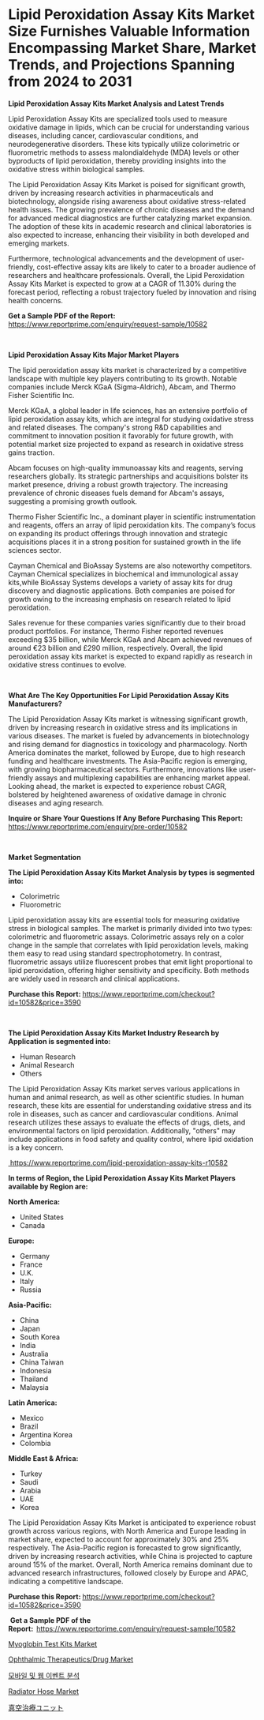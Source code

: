 <p><h1>Lipid Peroxidation Assay Kits Market Size Furnishes Valuable Information Encompassing Market Share, Market Trends, and Projections Spanning from 2024 to 2031</h1></p><p><strong>Lipid Peroxidation Assay Kits Market Analysis and Latest Trends</strong></p>
<p><p>Lipid Peroxidation Assay Kits are specialized tools used to measure oxidative damage in lipids, which can be crucial for understanding various diseases, including cancer, cardiovascular conditions, and neurodegenerative disorders. These kits typically utilize colorimetric or fluorometric methods to assess malondialdehyde (MDA) levels or other byproducts of lipid peroxidation, thereby providing insights into the oxidative stress within biological samples.</p><p>The Lipid Peroxidation Assay Kits Market is poised for significant growth, driven by increasing research activities in pharmaceuticals and biotechnology, alongside rising awareness about oxidative stress-related health issues. The growing prevalence of chronic diseases and the demand for advanced medical diagnostics are further catalyzing market expansion. The adoption of these kits in academic research and clinical laboratories is also expected to increase, enhancing their visibility in both developed and emerging markets. </p><p>Furthermore, technological advancements and the development of user-friendly, cost-effective assay kits are likely to cater to a broader audience of researchers and healthcare professionals. Overall, the Lipid Peroxidation Assay Kits Market is expected to grow at a CAGR of 11.30% during the forecast period, reflecting a robust trajectory fueled by innovation and rising health concerns.</p></p>
<p><strong>Get a Sample PDF of the Report:&nbsp;</strong> <a href="https://www.reportprime.com/enquiry/request-sample/10582">https://www.reportprime.com/enquiry/request-sample/10582</a></p>
<p>&nbsp;</p>
<p><strong>Lipid Peroxidation Assay Kits Major Market Players</strong></p>
<p><p>The lipid peroxidation assay kits market is characterized by a competitive landscape with multiple key players contributing to its growth. Notable companies include Merck KGaA (Sigma-Aldrich), Abcam, and Thermo Fisher Scientific Inc. </p><p>Merck KGaA, a global leader in life sciences, has an extensive portfolio of lipid peroxidation assay kits, which are integral for studying oxidative stress and related diseases. The company's strong R&D capabilities and commitment to innovation position it favorably for future growth, with potential market size projected to expand as research in oxidative stress gains traction.</p><p>Abcam focuses on high-quality immunoassay kits and reagents, serving researchers globally. Its strategic partnerships and acquisitions bolster its market presence, driving a robust growth trajectory. The increasing prevalence of chronic diseases fuels demand for Abcam's assays, suggesting a promising growth outlook.</p><p>Thermo Fisher Scientific Inc., a dominant player in scientific instrumentation and reagents, offers an array of lipid peroxidation kits. The company’s focus on expanding its product offerings through innovation and strategic acquisitions places it in a strong position for sustained growth in the life sciences sector.</p><p>Cayman Chemical and BioAssay Systems are also noteworthy competitors. Cayman Chemical specializes in biochemical and immunological assay kits,while BioAssay Systems develops a variety of assay kits for drug discovery and diagnostic applications. Both companies are poised for growth owing to the increasing emphasis on research related to lipid peroxidation.</p><p>Sales revenue for these companies varies significantly due to their broad product portfolios. For instance, Thermo Fisher reported revenues exceeding $35 billion, while Merck KGaA and Abcam achieved revenues of around €23 billion and £290 million, respectively. Overall, the lipid peroxidation assay kits market is expected to expand rapidly as research in oxidative stress continues to evolve.</p></p>
<p>&nbsp;</p>
<p><strong>What Are The Key Opportunities For Lipid Peroxidation Assay Kits Manufacturers?</strong></p>
<p><p>The Lipid Peroxidation Assay Kits market is witnessing significant growth, driven by increasing research in oxidative stress and its implications in various diseases. The market is fueled by advancements in biotechnology and rising demand for diagnostics in toxicology and pharmacology. North America dominates the market, followed by Europe, due to high research funding and healthcare investments. The Asia-Pacific region is emerging, with growing biopharmaceutical sectors. Furthermore, innovations like user-friendly assays and multiplexing capabilities are enhancing market appeal. Looking ahead, the market is expected to experience robust CAGR, bolstered by heightened awareness of oxidative damage in chronic diseases and aging research.</p></p>
<p><strong>Inquire or Share Your Questions If Any Before Purchasing This Report:</strong> <a href="https://www.reportprime.com/enquiry/pre-order/10582">https://www.reportprime.com/enquiry/pre-order/10582</a></p>
<p>&nbsp;</p>
<p><strong>Market Segmentation</strong></p>
<p><strong>The Lipid Peroxidation Assay Kits Market Analysis by types is segmented into:</strong></p>
<p><ul><li>Colorimetric</li><li>Fluorometric</li></ul></p>
<p><p>Lipid peroxidation assay kits are essential tools for measuring oxidative stress in biological samples. The market is primarily divided into two types: colorimetric and fluorometric assays. Colorimetric assays rely on a color change in the sample that correlates with lipid peroxidation levels, making them easy to read using standard spectrophotometry. In contrast, fluorometric assays utilize fluorescent probes that emit light proportional to lipid peroxidation, offering higher sensitivity and specificity. Both methods are widely used in research and clinical applications.</p></p>
<p><strong>Purchase this Report:&nbsp;</strong><a href="https://www.reportprime.com/checkout?id=10582&price=3590">https://www.reportprime.com/checkout?id=10582&price=3590</a></p>
<p>&nbsp;</p>
<p><strong>The Lipid Peroxidation Assay Kits Market Industry Research by Application is segmented into:</strong></p>
<p><ul><li>Human Research</li><li>Animal Research</li><li>Others</li></ul></p>
<p><p>The Lipid Peroxidation Assay Kits market serves various applications in human and animal research, as well as other scientific studies. In human research, these kits are essential for understanding oxidative stress and its role in diseases, such as cancer and cardiovascular conditions. Animal research utilizes these assays to evaluate the effects of drugs, diets, and environmental factors on lipid peroxidation. Additionally, "others" may include applications in food safety and quality control, where lipid oxidation is a key concern.</p></p>
<p><a href="https://www.reportprime.com/lipid-peroxidation-assay-kits-r10582">&nbsp;https://www.reportprime.com/lipid-peroxidation-assay-kits-r10582</a></p>
<p><strong>In terms of Region, the Lipid Peroxidation Assay Kits Market Players available by Region are:</strong></p>
<p>
    <p> <strong> North America: </strong>
        <ul>
            <li>United States</li>
            <li>Canada</li>
        </ul>
        </p> 
    <p> <strong> Europe: </strong>
        <ul>
            <li>Germany</li>
            <li>France</li>
            <li>U.K.</li>
            <li>Italy</li>
            <li>Russia</li>
        </ul>
        </p> 
    <p> <strong> Asia-Pacific: </strong>
        <ul>
            <li>China</li>
            <li>Japan</li>
            <li>South Korea</li>
            <li>India</li>
            <li>Australia</li>
            <li>China Taiwan</li>
            <li>Indonesia</li>
            <li>Thailand</li>
            <li>Malaysia</li>
        </ul>
        </p> 
    <p> <strong> Latin America: </strong>
        <ul>
            <li>Mexico</li>
            <li>Brazil</li>
            <li>Argentina Korea</li>
            <li>Colombia</li>
        </ul>
        </p> 
    <p> <strong> Middle East & Africa: </strong>
        <ul>
            <li>Turkey</li>
            <li>Saudi</li>
            <li>Arabia</li>
            <li>UAE</li>
            <li>Korea</li>
        </ul>
    </p>
    </p>
<p><p>The Lipid Peroxidation Assay Kits Market is anticipated to experience robust growth across various regions, with North America and Europe leading in market share, expected to account for approximately 30% and 25% respectively. The Asia-Pacific region is forecasted to grow significantly, driven by increasing research activities, while China is projected to capture around 15% of the market. Overall, North America remains dominant due to advanced research infrastructures, followed closely by Europe and APAC, indicating a competitive landscape.</p></p>
<p><strong>Purchase this Report: </strong><a href="https://www.reportprime.com/checkout?id=10582&price=3590">https://www.reportprime.com/checkout?id=10582&price=3590</a></p>
<p>&nbsp;<strong>Get a Sample PDF of the Report:&nbsp;&nbsp;</strong><a href="https://www.reportprime.com/enquiry/request-sample/10582">https://www.reportprime.com/enquiry/request-sample/10582</a></p>
<p><strong></strong></p>
<p><p><a href="https://github.com/KamrulHadi87/Market-Research-Report-List-1/blob/main/myoglobin-test-kits-market.md">Myoglobin Test Kits Market</a></p><p><a href="https://issuu.com/reportprime-2/docs/ophthalmic-therapeuticsdrug-market-_9e0d8cd0831a4f">Ophthalmic Therapeutics/Drug Market</a></p><p><a href="https://medium.com/@bobbykihnyt57786/mobile-and-web-event-analytics-market-%EC%9D%98-%EA%B8%80%EB%A1%9C%EB%B2%8C-%EC%8B%9C%EC%9E%A5-%EA%B0%9C%EC%9A%94%EB%8A%94-%EC%A0%84-%EC%84%B8%EA%B3%84-%EB%B0%8F-%EC%A3%BC%EC%9A%94-%EC%8B%9C%EC%9E%A5%EC%9D%98-%EC%82%B0%EC%97%85%EC%97%90-%EC%98%81%ED%96%A5%EC%9D%84-%EB%AF%B8%EC%B9%98%EB%8A%94-%EC%A3%BC%EC%9A%94-%ED%8A%B8%EB%A0%8C%EB%93%9C%EC%97%90-%EB%8C%80%ED%95%9C-%EB%8F%85%ED%8A%B9%ED%95%9C-%EA%B4%80%EC%A0%90%EC%9D%84-664cd1e651a7?postPublishedType=initial">모바일 및 웹 이벤트 분석</a></p><p><a href="https://www.linkedin.com/pulse/navigating-global-radiator-hose-market-landscape-trends-forecasts-2jvnf?trackingId=jceN42a7RnG1ROKTHZm38g%3D%3D">Radiator Hose Market</a></p><p><a href="https://medium.com/@rot5z9maragh/vacuum-therapy-units-market-%E3%81%AF-%E3%82%B3%E3%82%B9%E3%83%88%E7%AE%A1%E7%90%86%E3%81%A8%E5%8A%B9%E7%8E%87%E5%90%91%E4%B8%8A%E3%82%92%E5%84%AA%E5%85%88%E3%81%97%E3%81%BE%E3%81%99-%E3%81%95%E3%82%89%E3%81%AB-%E5%A0%B1%E5%91%8A%E6%9B%B8%E3%81%AF%E5%B8%82%E5%A0%B4%E3%81%AE%E9%9C%80%E8%A6%81%E9%9D%A2%E3%81%A8%E4%BE%9B%E7%B5%A6%E9%9D%A2%E3%81%AE%E4%B8%A1%E6%96%B9%E3%82%92%E3%82%AB%E3%83%90%E3%83%BC%E3%81%97%E3%81%A6%E3%81%84%E3%81%BE%E3%81%99-vacuum-therapy-4cb2eef0a248?postPublishedType=initial">真空治療ユニット</a></p></p>